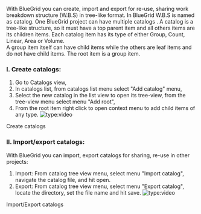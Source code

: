 With BlueGrid you can create, import and export for re-use, sharing work breakdown structure (W.B.S) in tree-like format. In BlueGrid W.B.S is named as catalog. One BlueGrid project can have multiple catalogs .
A catalog is a tree-like structure, so it must have a top parent item and all others items are its children items. Each catalog item has its type of either Group, Count, Linear, Area or Volume.  
A group item itself can have child items while the others are leaf items and do not have child items. The root item is a group item.

<h3>I. Create catalogs:</h3>

   1. Go to Catalogs view,
   2. In catalogs list, from catalogs list menu select "Add catalog" menu,
   3. Select the new catalog in the list view to open its tree-view, from the tree-view menu select menu "Add root",
   4. From the root item right click to open context menu to add child items of any type.
      ![type:video](https://www.youtube.com/embed/6F64iR2KxNY?si=xPV_l4_c-co_fb8f)
<figcaption>Create catalogs</figcaption>   

<h3>II. Import/export catalogs:</h3>
With BlueGrid you can import, export catalogs for sharing, re-use in other projects:

   1. Import: From catalog tree view menu, select menu "Import catalog", navigate the catalog file, and hit open.
   2. Export: From catalog tree view menu, select menu "Export catalog", locate the directory, set the file name and hit save.
      ![type:video](https://www.youtube.com/embed/QmKWDx4SLtc?si=qZyr0-WweBjLDcZS)
<figcaption>Import/Export catalogs</figcaption>  
 



